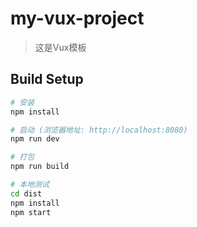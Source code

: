 # my-vux-project

> 这是Vux模板

## Build Setup

``` bash
# 安装
npm install

# 启动 (浏览器地址: http://localhost:8080)
npm run dev

# 打包
npm run build

# 本地测试
cd dist
npm install
npm start
```

